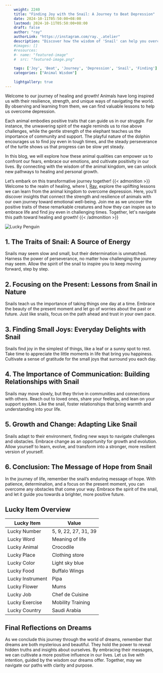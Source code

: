 ```yaml
---
    weight: 2240
    title: "Finding Joy with the Snail: A Journey to Beat Depression"  # Assuming 'title' column exists
    date: 2024-10-11T05:50:00+08:00
    lastmod: 2024-10-11T05:50:00+08:00
    draft: false
    author: "ray"
    authorLink: "https://instagram.com/ray._.atelier"
    description: "Discover how the wisdom of 'Snail' can help you overcome depression and find joy in your life journey."
    #images: []
    #resources:
    #- name: "featured-image"
    #  src: "featured-image.png"
    
    tags: ['Joy', 'Beat', 'Journey', 'Depression', 'Snail', 'Finding']
    categories: ["Animal Wisdom"]
    
    lightgallery: true
---
```

    
Welcome to our journey of healing and growth! Animals have long inspired us with their resilience, strength, and unique ways of navigating the world. By observing and learning from them, we can find valuable lessons to help us overcome depression.

Each animal embodies positive traits that can guide us in our struggle. For instance, the unwavering spirit of the eagle reminds us to rise above challenges, while the gentle strength of the elephant teaches us the importance of community and support. The playful nature of the dolphin encourages us to find joy even in tough times, and the steady perseverance of the turtle shows us that progress can be slow yet steady.

In this blog, we will explore how these animal qualities can empower us to confront our fears, embrace our emotions, and cultivate positivity in our lives. By connecting with the wisdom of the animal kingdom, we can unlock new pathways to healing and personal growth.

Let’s embark on this transformative journey together!
{{< admonition >}}
Welcome to the realm of healing, where I, [Ray](https://instagram.com/ray._.atelier), explore the uplifting lessons we can learn from the animal kingdom to overcome depression. Here, you’ll discover insights that connect the strength and resilience of animals with our own journey toward emotional well-being. Join me as we uncover the positive traits of these remarkable creatures and how they can inspire us to embrace life and find joy even in challenging times. Together, let's navigate this path toward healing and growth!
{{< /admonition >}}

![Lucky Penguin](https://cdn.pixabay.com/photo/2024/09/07/02/34/penguins-9028827_1280.jpg "Lucky Penguin")

## 1. The Traits of Snail: A Source of Energy
Snails may seem slow and small, but their determination is unmatched. Harness the power of perseverance, no matter how challenging the journey may seem. Allow the spirit of the snail to inspire you to keep moving forward, step by step.

## 2. Focusing on the Present: Lessons from Snail in Nature
Snails teach us the importance of taking things one day at a time. Embrace the beauty of the present moment and let go of worries about the past or future. Just like snails, focus on the path ahead and trust in your own pace.

## 3. Finding Small Joys: Everyday Delights with Snail
Snails find joy in the simplest of things, like a leaf or a sunny spot to rest. Take time to appreciate the little moments in life that bring you happiness. Cultivate a sense of gratitude for the small joys that surround you each day.

## 4. The Importance of Communication: Building Relationships with Snail
Snails may move slowly, but they thrive in communities and connections with others. Reach out to loved ones, share your feelings, and lean on your support system. Like the snail, foster relationships that bring warmth and understanding into your life.

## 5. Growth and Change: Adapting Like Snail
Snails adapt to their environment, finding new ways to navigate challenges and obstacles. Embrace change as an opportunity for growth and evolution. Allow yourself to learn, evolve, and transform into a stronger, more resilient version of yourself.

## 6. Conclusion: The Message of Hope from Snail
In the journey of life, remember the snail’s enduring message of hope. With patience, determination, and a focus on the present moment, you can overcome any obstacles that come your way. Embrace the spirit of the snail, and let it guide you towards a brighter, more positive future.


## Lucky Item Overview
| Lucky Item          | Value              |
|---------------|--------------------|
| Lucky Number        | 5, 9, 22, 27, 31, 39  |
| Lucky Word          | Meaning of life |
| Lucky Animal        | Crocodile |
| Lucky Place         | Clothing store     |
| Lucky Color         | Light sky blue     |
| Lucky Food          | Buffalo Wings      |
| Lucky Instrument    | Pipa |
| Lucky Flower        | Mums    |
| Lucky Job           | Chef de Cuisine       |
| Lucky Exercise      | Mobility Training  |
| Lucky Country       | Saudi Arabia    |


##  Final Reflections on Dreams

As we conclude this journey through the world of dreams, remember that dreams are both mysterious and beautiful. They hold the power to reveal hidden truths and insights about ourselves. By embracing their messages, we can cultivate a more positive influence in our lives. Let us live with intention, guided by the wisdom our dreams offer. Together, may we navigate our paths with clarity and purpose.
